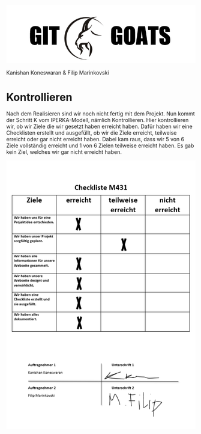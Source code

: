 ![](Bilder/GitGoats.png)


Kanishan Koneswaran & Filip Marinkovski

# Kontrollieren

Nach dem Realisieren sind wir noch nicht fertig mit dem Projekt. Nun kommt der Schritt K vom IPERKA-Modell, nämlich Kontrollieren. Hier kontrollieren wir, ob wir Ziele die wir gesetzt haben erreicht haben. Dafür haben wir eine Checklisten erstellt und ausgefüllt, ob wir die Ziele erreicht, teilweise erreicht oder gar nicht erreicht haben. Dabei kam raus, dass wir 5 von 6 Ziele vollständig erreicht und 1 von 6 Zielen teilweise erreicht haben. Es gab kein Ziel, welches wir gar nicht erreicht haben.

![](Bilder/Checkliste.png)
